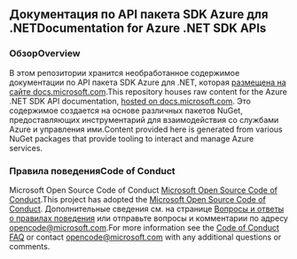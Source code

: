 ## <a name="documentation-for-azure-net-sdk-apis"></a><span data-ttu-id="23e52-101">Документация по API пакета SDK Azure для .NET</span><span class="sxs-lookup"><span data-stu-id="23e52-101">Documentation for Azure .NET SDK APIs</span></span>

### <a name="overview"></a><span data-ttu-id="23e52-102">Обзор</span><span class="sxs-lookup"><span data-stu-id="23e52-102">Overview</span></span>

<span data-ttu-id="23e52-103">В этом репозитории хранится необработанное содержимое документации по API пакета SDK Azure для .NET, которая [размещена на сайте docs.microsoft.com](https://docs.microsoft.com/dotnet/api/overview/azure/?view=azure-dotnet).</span><span class="sxs-lookup"><span data-stu-id="23e52-103">This repository houses raw content for the Azure .NET SDK API documentation, [hosted on docs.microsoft.com](https://docs.microsoft.com/dotnet/api/overview/azure/?view=azure-dotnet).</span></span> <span data-ttu-id="23e52-104">Это содержимое создается на основе различных пакетов NuGet, предоставляющих инструментарий для взаимодействия со службами Azure и управления ими.</span><span class="sxs-lookup"><span data-stu-id="23e52-104">Content provided here is generated from various NuGet packages that provide tooling to interact and manage Azure services.</span></span>

### <a name="code-of-conduct"></a><span data-ttu-id="23e52-105">Правила поведения</span><span class="sxs-lookup"><span data-stu-id="23e52-105">Code of Conduct</span></span>

<span data-ttu-id="23e52-106">Microsoft Open Source Code of Conduct [Microsoft Open Source Code of Conduct](https://opensource.microsoft.com/codeofconduct/).</span><span class="sxs-lookup"><span data-stu-id="23e52-106">This project has adopted the [Microsoft Open Source Code of Conduct](https://opensource.microsoft.com/codeofconduct/).</span></span>
<span data-ttu-id="23e52-107">Дополнительные сведения см. на странице [Вопросы и ответы о правилах поведения](https://opensource.microsoft.com/codeofconduct/faq/) или отправьте вопросы и комментарии по адресу [opencode@microsoft.com](mailto:opencode@microsoft.com).</span><span class="sxs-lookup"><span data-stu-id="23e52-107">For more information see the [Code of Conduct FAQ](https://opensource.microsoft.com/codeofconduct/faq/) or contact [opencode@microsoft.com](mailto:opencode@microsoft.com) with any additional questions or comments.</span></span>
